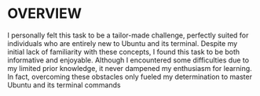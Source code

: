 # OVERVIEW

I personally felt this task to be a tailor-made challenge, perfectly suited for individuals who are entirely new to Ubuntu and its terminal. Despite my initial lack of familiarity with these concepts, I found this task to be both informative and enjoyable. Although I encountered some difficulties due to my limited prior knowledge, it never dampened my enthusiasm for learning. In fact, overcoming these obstacles only fueled my determination to master Ubuntu and its terminal commands
